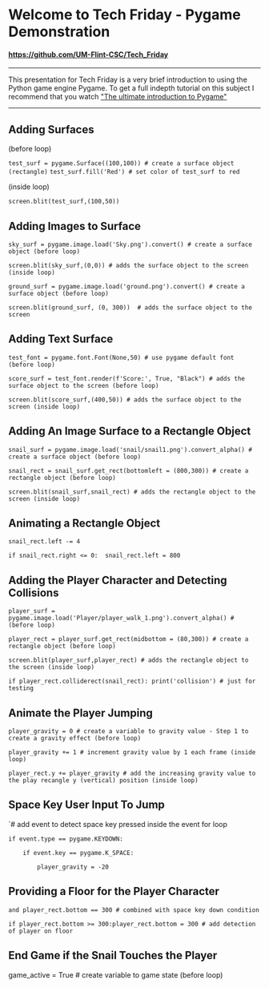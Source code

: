 # Welcome to Tech Friday - Pygame Demonstration
#### https://github.com/UM-Flint-CSC/Tech_Friday
***
This presentation for Tech Friday is a very brief introduction to using the Python game engine Pygame. 
To get a full indepth tutorial on this subject I recommend that you watch ["The ultimate introduction to Pygame"](https://youtu.be/AY9MnQ4x3zk?si=eHUOPduFXs4LrxJO)
***
## Adding Surfaces
(before loop)

`test_surf = pygame.Surface((100,100)) # create a surface object (rectangle)`
`test_surf.fill('Red') # set color of test_surf to red`

(inside loop)

`screen.blit(test_surf,(100,50))`

## Adding Images to Surface

`sky_surf = pygame.image.load('Sky.png').convert() # create a surface object (before loop)`

`screen.blit(sky_surf,(0,0)) # adds the surface object to the screen (inside loop)`

`ground_surf = pygame.image.load('ground.png').convert() # create a surface object (before loop)`

`screen.blit(ground_surf, (0, 300))  # adds the surface object to the screen`

## Adding Text Surface

`test_font = pygame.font.Font(None,50) # use pygame default font (before loop)`

`score_surf = test_font.render(f'Score:', True, "Black") # adds the surface object to the screen (before loop)`

`screen.blit(score_surf,(400,50)) # adds the surface object to the screen (inside loop)`

## Adding An Image Surface to a Rectangle Object

`snail_surf = pygame.image.load('snail/snail1.png').convert_alpha() # create a surface object (before loop)`

`snail_rect = snail_surf.get_rect(bottomleft = (800,300)) # create a rectangle object (before loop)`
    
`screen.blit(snail_surf,snail_rect) # adds the rectangle object to the screen (inside loop)`

## Animating a Rectangle Object

`snail_rect.left -= 4`

`if snail_rect.right <= 0: 
    snail_rect.left = 800`

## Adding the Player Character and Detecting Collisions

`player_surf = pygame.image.load('Player/player_walk_1.png').convert_alpha() # (before loop)`

`player_rect = player_surf.get_rect(midbottom = (80,300)) # create a rectangle object (before loop)`

`screen.blit(player_surf,player_rect) # adds the rectangle object to the screen (inside loop)`

`if player_rect.colliderect(snail_rect):
    print('collision') # just for testing`

## Animate the Player Jumping

`player_gravity = 0 # create a variable to gravity value - Step 1 to create a gravity effect (before loop)`

`player_gravity += 1 # increment gravity value by 1 each frame (inside loop)`

`player_rect.y += player_gravity # add the increasing gravity value to the play recangle y (vertical) position (inside loop)`

## Space Key User Input To Jump

`# add event to detect space key pressed inside the event for loop

`if event.type == pygame.KEYDOWN:`

`    if event.key == pygame.K_SPACE:`

`        player_gravity = -20`

## Providing a Floor for the Player Character

`and player_rect.bottom == 300 # combined with space key down condition`

`if player_rect.bottom >= 300:player_rect.bottom = 300 # add detection of player on floor`

## End Game if the Snail Touches the Player

game_active = True # create variable to game state (before loop)


